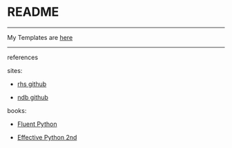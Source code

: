 # README

-------





My Templates are [here](https://github.com/Dinoryong/PS/blob/main/0_My_templates/My%20Templates.py.md)







----------

references

sites:

- [rhs github](https://github.com/rhs0266/FastCampus/tree/main/%EA%B0%95%EC%9D%98%20%EC%9E%90%EB%A3%8C)

- [ndb github](https://github.com/ndb796/python-for-coding-test)

books:

- [Fluent Python](http://www.kyobobook.co.kr/product/detailViewEng.laf?ejkGb=ENG&mallGb=ENG&barcode=9781491946008)

- [Effective Python 2nd](http://www.kyobobook.co.kr/product/detailViewKor.laf?ejkGb=KOR&mallGb=KOR&barcode=9791165213190&orderClick=LAG&Kc=)


